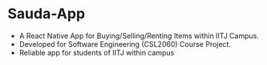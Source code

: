 # Sauda-App
- A React Native App for Buying/Selling/Renting Items within IITJ Campus. 
- Developed for Software Engineering (CSL2060) Course Project.
- Reliable app for students of IITJ within campus
